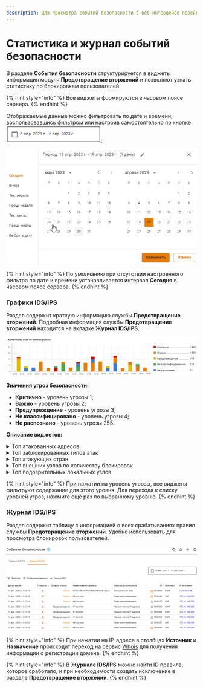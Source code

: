 ```yaml
---
description: Для просмотра событий безопасности в веб-интерфейсе перейдите в раздел Отчеты и журналы -> События безопасности.
---
```


# Статистика и журнал событий безопасности 

В разделе **События безопасности** структурируется в виджеты информация модуля **Предотвращение вторжений** и позволяют узнать статистику по блокировкам пользователей.

{% hint style="info" %}
Все виджеты формируются в часовом поясе сервера.
{% endhint %}

Отображаемые данные можно фильтровать по дате и времени, воспользовавшись фильтром или настроив самостоятельно по кнопке ![](/.gitbook/assets/security-events.png):

![](/.gitbook/assets/security-events1.gif)

{% hint style="info" %}
По умолчанию при отсутствии настроенного фильтра по дате и времени устанавливается интервал **Сегодня** в часовом поясе сервера.
{% endhint %}

### Графики IDS/IPS

Раздел содержит краткую информацию службы **Предотвращение вторжений**. Подробная информация службы **Предотвращение вторжений** находится на вкладке **Журнал IDS/IPS**.

![](/.gitbook/assets/security-events2.png)

**Значения угроз безопасности:**

* **Критично** - уровень угрозы 1;
* **Важно** - уровень угрозы 2;
* **Предупреждение** - уровень угрозы 3;
* **Не классифицировано** - уровень угрозы 4;
* **Не распознано** - уровень угрозы 255.

**Описание виджетов:**

<details>
<summary>Топ атакованных адресов</summary>
В топ атакованных попадают внешние и внутренние адреса. Пример атаки внешнего адреса - работа трояна изнутри защищаемой сети.
</details>

<details>
<summary>Топ заблокированных типов атак</summary>
Виджет подсчитывает статистику типов атак по количеству срабатываний с данным типом атаки. Тип атаки указан в столбце Событие безопасности в таблице внизу раздела.
</details>

<details>
<summary>Топ атакующих стран</summary>
Топ атакующих стран строится по IP-адресам, полученным при срабатывании правил в разделе Предотвращение вторжений. Если IP-адрес не геокодируется в наименование страны, такой адрес не отображается в виджете.
По этой причине локальные IP-адреса не отображаются в виджете.
</details>

<details>
<summary>Топ внешних узлов по количеству блокировок</summary>
Представляет собой круговую диаграмму с внешними адресами и количеством блокировок по ним.
</details>

<details>
<summary>Топ подозрительных локальных узлов</summary>
В топ попадают как авторизованные пользователи так и не авторизованные пользователи, запросы которых блокировались.
</details>


{% hint style="info" %}
При нажатии на уровень угрозы, все виджеты фильтруют содержание для этого уровня. Для перехода к списку уровней угроз, нажмите еще раз по выбранному уровню.
{% endhint %}

### Журнал IDS/IPS

Раздел содержит таблицу с информацией о всех срабатываниях правил службы **Предотвращение вторжений**.
Удобно использовать для просмотра блокировок пользователей.

![](/.gitbook/assets/security-events3.png)

{% hint style="info" %}
При нажатии на IP-адреса в столбцах **Источник** и **Назначение** происходит переход на сервис [Whois](https://www.nic.ru/whois/?searchWord) для получения информации о регистрации домена.
{% endhint %}

{% hint style="info" %}
В **Журнале IDS/IPS** можно найти ID правила, которое сработало, и при необходимости создать исключение в разделе **Предотвращение вторжений**.
{% endhint %}